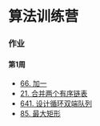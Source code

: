 # 算法训练营

### 作业
#### 第1周
- [66. 加一](https://github.com/xxxneko7/coding/blob/master/src/main/java/com/sol/algorithm/solutions/array/N66.java)
- [21. 合并两个有序链表](https://github.com/xxxneko7/coding/blob/master/src/main/java/com/sol/algorithm/solutions/linkedList/N21.java)
- [641. 设计循环双端队列](https://github.com/xxxneko7/coding/blob/master/src/main/java/com/sol/algorithm/solutions/array/N641.java)
- [85. 最大矩形](https://github.com/xxxneko7/coding/blob/master/src/main/java/com/sol/algorithm/solutions/stack/N85.java)
